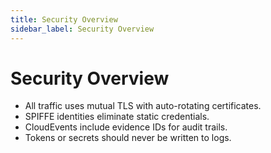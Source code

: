 ```yaml
---
title: Security Overview
sidebar_label: Security Overview
---
```


# Security Overview

- All traffic uses mutual TLS with auto-rotating certificates.
- SPIFFE identities eliminate static credentials.
- CloudEvents include evidence IDs for audit trails.
- Tokens or secrets should never be written to logs.

